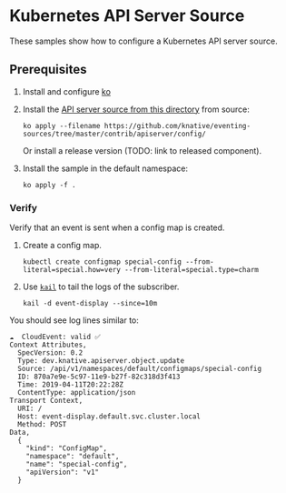 # Kubernetes API Server Source

These samples show how to configure a Kubernetes API server source.

## Prerequisites

1. Install and configure
   [ko](https://www.knative.dev/v0.3-docs/concepts/resources/)

1. Install the [API server source from this directory](../config/) from source:

   ```shell
   ko apply --filename https://github.com/knative/eventing-sources/tree/master/contrib/apiserver/config/
   ```

   Or install a release version (TODO: link to released component).

1. Install the sample in the default namespace:

   ```shell
   ko apply -f .
   ```

### Verify

Verify that an event is sent when a config map is created.

1. Create a config map.

   ```shell
   kubectl create configmap special-config --from-literal=special.how=very --from-literal=special.type=charm
   ```

1. Use [`kail`](https://github.com/boz/kail) to tail the logs of the subscriber.

   ```shell
   kail -d event-display --since=10m
   ```

You should see log lines similar to:

```
☁️  CloudEvent: valid ✅
Context Attributes,
  SpecVersion: 0.2
  Type: dev.knative.apiserver.object.update
  Source: /api/v1/namespaces/default/configmaps/special-config
  ID: 870a7e9e-5c97-11e9-b27f-82c318d3f413
  Time: 2019-04-11T20:22:28Z
  ContentType: application/json
Transport Context,
  URI: /
  Host: event-display.default.svc.cluster.local
  Method: POST
Data,
  {
    "kind": "ConfigMap",
    "namespace": "default",
    "name": "special-config",
    "apiVersion": "v1"
  }
```
